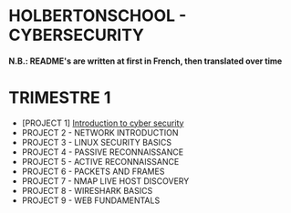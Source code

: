 # HOLBERTONSCHOOL - CYBERSECURITY
#### N.B.: README's are written at first in French, then translated over time


# TRIMESTRE 1
- [PROJECT 1] [Introduction to cyber security](https://github.com/KillianBHV/holbertonschool-cyber_security/cybersecurity_basics/0x00_introduction_cybersecurity)
- PROJECT 2 - NETWORK INTRODUCTION
- PROJECT 3 - LINUX SECURITY BASICS
- PROJECT 4 - PASSIVE RECONNAISSANCE
- PROJECT 5 - ACTIVE RECONNAISSANCE
- PROJECT 6 - PACKETS AND FRAMES
- PROJECT 7 - NMAP LIVE HOST DISCOVERY
- PROJECT 8 - WIRESHARK BASICS
- PROJECT 9 - WEB FUNDAMENTALS
